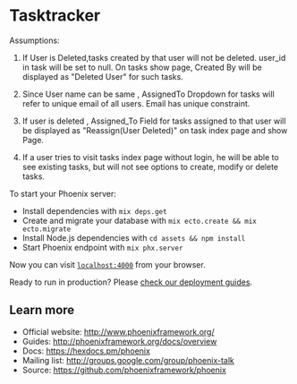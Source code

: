 # Tasktracker

Assumptions:
1. If User is Deleted,tasks created by that user will not be deleted. user_id in task will be set to null. On tasks show page, Created By will be displayed as "Deleted User" for such tasks.

2. Since User name can be same , AssignedTo Dropdown for tasks will refer to unique email of all users. Email has unique constraint.

3. If user is deleted , Assigned_To Field for tasks assigned to that user will be displayed as "Reassign(User Deleted)" on task index page and show Page.

4. If a user tries to visit tasks index page without login, he will be able to see existing tasks, but will not see options to create, modify or delete tasks.

To start your Phoenix server:

  * Install dependencies with `mix deps.get`
  * Create and migrate your database with `mix ecto.create && mix ecto.migrate`
  * Install Node.js dependencies with `cd assets && npm install`
  * Start Phoenix endpoint with `mix phx.server`

Now you can visit [`localhost:4000`](http://localhost:4000) from your browser.

Ready to run in production? Please [check our deployment guides](http://www.phoenixframework.org/docs/deployment).

## Learn more

  * Official website: http://www.phoenixframework.org/
  * Guides: http://phoenixframework.org/docs/overview
  * Docs: https://hexdocs.pm/phoenix
  * Mailing list: http://groups.google.com/group/phoenix-talk
  * Source: https://github.com/phoenixframework/phoenix
